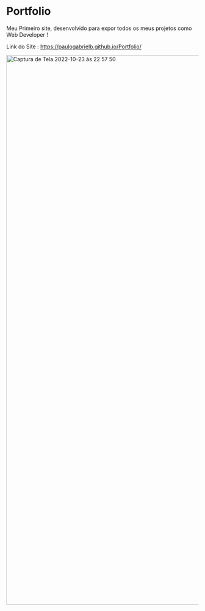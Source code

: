 # Portfolio
Meu Primeiro site, desenvolvido para expor todos os meus projetos como Web Developer !

Link do Site : https://paulogabrielb.github.io/Portfolio/

<img width="1438" alt="Captura de Tela 2022-10-23 às 22 57 50" src="https://user-images.githubusercontent.com/107644323/197571146-86265886-ecfd-4269-a6c8-834dc15131f1.png">
